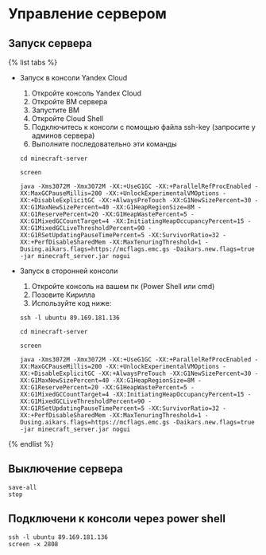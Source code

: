 # Управление сервером

## Запуск сервера
{% list tabs %}

- Запуск в консоли Yandex Cloud

  1. Откройте консоль Yandex Cloud
  2. Откройте ВМ сервера
  3. Запустите ВМ
  4. Откройте Cloud Shell
  5. Подключитесь к консоли с помощью файла ssh-key (запросите у админов сервера)
  6. Выполните последовательно эти команды
  ```
  cd minecraft-server
  ```
  ```
  screen
  ```
  ```
  java -Xms3072M -Xmx3072M -XX:+UseG1GC -XX:+ParallelRefProcEnabled -XX:MaxGCPauseMillis=200 -XX:+UnlockExperimentalVMOptions -XX:+DisableExplicitGC -XX:+AlwaysPreTouch -XX:G1NewSizePercent=30 -XX:G1MaxNewSizePercent=40 -XX:G1HeapRegionSize=8M -XX:G1ReservePercent=20 -XX:G1HeapWastePercent=5 -XX:G1MixedGCCountTarget=4 -XX:InitiatingHeapOccupancyPercent=15 -XX:G1MixedGCLiveThresholdPercent=90 -XX:G1RSetUpdatingPauseTimePercent=5 -XX:SurvivorRatio=32 -XX:+PerfDisableSharedMem -XX:MaxTenuringThreshold=1 -Dusing.aikars.flags=https://mcflags.emc.gs -Daikars.new.flags=true -jar minecraft_server.jar nogui
  ```

- Запуск в сторонней консоли

  1. Откройте консоль на вашем пк (Power Shell или cmd)
  2. Позовите Кирилла
  3. Используйте код ниже:
  ```
  ssh -l ubuntu 89.169.181.136
  ```
  ```
  cd minecraft-server
  ```
  ```
  screen
  ```
  ```
  java -Xms3072M -Xmx3072M -XX:+UseG1GC -XX:+ParallelRefProcEnabled -XX:MaxGCPauseMillis=200 -XX:+UnlockExperimentalVMOptions -XX:+DisableExplicitGC -XX:+AlwaysPreTouch -XX:G1NewSizePercent=30 -XX:G1MaxNewSizePercent=40 -XX:G1HeapRegionSize=8M -XX:G1ReservePercent=20 -XX:G1HeapWastePercent=5 -XX:G1MixedGCCountTarget=4 -XX:InitiatingHeapOccupancyPercent=15 -XX:G1MixedGCLiveThresholdPercent=90 -XX:G1RSetUpdatingPauseTimePercent=5 -XX:SurvivorRatio=32 -XX:+PerfDisableSharedMem -XX:MaxTenuringThreshold=1 -Dusing.aikars.flags=https://mcflags.emc.gs -Daikars.new.flags=true -jar minecraft_server.jar nogui

{% endlist %}

## Выключение сервера
```
save-all
stop
```

## Подключени к консоли через power shell
```
ssh -l ubuntu 89.169.181.136
screen -x 2808
```


